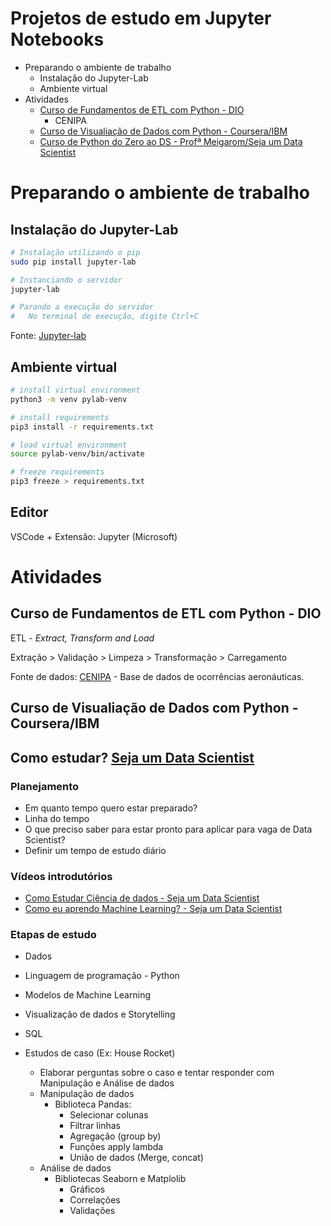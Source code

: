 # Projetos de estudo em Jupyter Notebooks
* Preparando o ambiente de trabalho
    * Instalação do Jupyter-Lab
    * Ambiente virtual
* Atividades 
    * [Curso de Fundamentos de ETL com Python - DIO](https://github.com/JoseWRPereira/jupyter-lab/blob/489b29eba52958c7c5833faf159fb6dcfa7fdb6e/DIO/cenipa.ipynb)
        *  CENIPA
    * [Curso de Visualiação de Dados com Python - Coursera/IBM](https://github.com/JoseWRPereira/jupyter-lab/blob/1d87cae21f95f6417f7c20d893289ee04ef60d65/Coursera-IBM/data_visualization.ipynb)
    * [Curso de Python do Zero ao DS - Profª Meigarom/Seja um Data Scientist](https://github.com/JoseWRPereira/jupyter-lab/blob/40af967eb7b5deb0642ca35b0cfdbd82ce9caaf6/Meigarom-DoZeroAoDS/houserocket-10.ipynb)
#

# Preparando o ambiente de trabalho


## Instalação do Jupyter-Lab
```bash
# Instalação utilizando o pip
sudo pip install jupyter-lab

# Instanciando o servidor 
jupyter-lab

# Parando a execução do servidor
#   No terminal de execução, digite Ctrl+C 
```
Fonte: [Jupyter-lab](https://jupyter.org/install)


## Ambiente virtual

```bash
# install virtual environment
python3 -m venv pylab-venv

# install requirements
pip3 install -r requirements.txt

# load virtual environment
source pylab-venv/bin/activate

# freeze requirements
pip3 freeze > requirements.txt
```

## Editor 
VSCode + Extensão: Jupyter (Microsoft)


# Atividades 

## Curso de Fundamentos de ETL com Python - DIO
ETL - *Extract, Transform and Load*

Extração > Validação > Limpeza > Transformação > Carregamento


Fonte de dados: [CENIPA](https://dados.gov.br/dataset/ocorrencias-aeronauticas-da-aviacao-civil-brasileira) - Base de dados de ocorrências aeronáuticas.


## Curso de Visualiação de Dados com Python - Coursera/IBM


## Como estudar? [Seja um Data Scientist](https://youtu.be/VlYDWOfiFuc)

### Planejamento
* Em quanto tempo quero estar preparado? 
* Linha do tempo
* O que preciso saber para estar pronto para aplicar para vaga de Data Scientist?
* Definir um tempo de estudo diário

### Vídeos introdutórios
* [Como Estudar Ciência de dados - Seja um Data Scientist](https://youtu.be/2g7TBUDkDhM)
* [Como eu aprendo Machine Learning? - Seja um Data Scientist](https://youtu.be/wuQC9YUvXes)

### Etapas de estudo
* Dados
* Linguagem de programação - Python
* Modelos de Machine Learning
* Visualização de dados e Storytelling
* SQL


* Estudos de caso (Ex: House Rocket)
    * Elaborar perguntas sobre o caso e tentar responder com Manipulação e Análise de dados
    * Manipulação de dados
        * Biblioteca Pandas:
            * Selecionar colunas
            * Filtrar linhas
            * Agregação (group by)
            * Funções apply lambda
            * União de dados (Merge, concat)
    * Análise de dados
        * Bibliotecas Seaborn e Matplolib
            * Gráficos
            * Correlações
            * Validações

